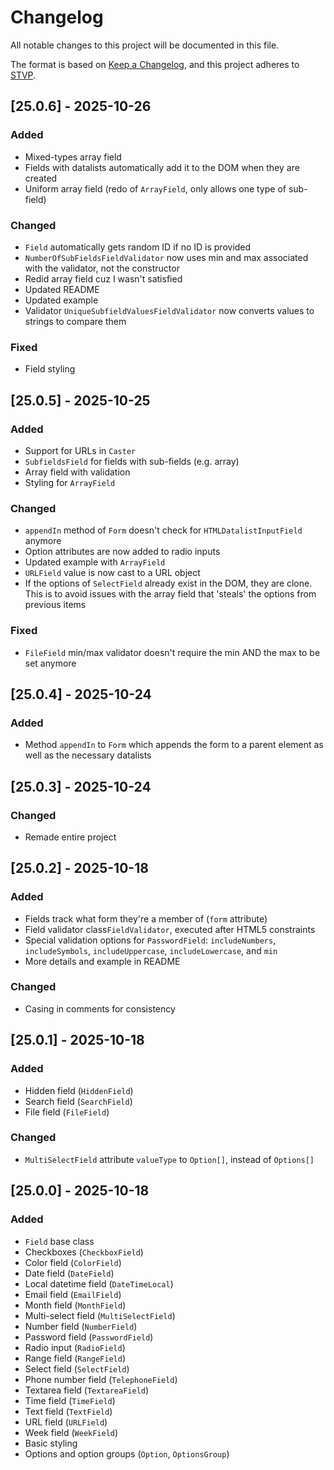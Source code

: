 # Changelog

All notable changes to this project will be documented in this file.

The format is based on [Keep a Changelog](https://keepachangelog.com/en/1.1.0/),
and this project adheres to [STVP](https://drive.mia.kiwi/index.php/s/PLGxSTNDxSTVP).

## [25.0.6] - 2025-10-26

### Added

- Mixed-types array field
- Fields with datalists automatically add it to the DOM when they are created
- Uniform array field (redo of `ArrayField`, only allows one type of sub-field)

### Changed

- `Field` automatically gets random ID if no ID is provided
- `NumberOfSubFieldsFieldValidator` now uses min and max associated with the validator, not the constructor
- Redid array field cuz I wasn't satisfied
- Updated README
- Updated example
- Validator `UniqueSubfieldValuesFieldValidator` now converts values to strings to compare them

### Fixed

- Field styling



## [25.0.5] - 2025-10-25

### Added

- Support for URLs in `Caster`
- `SubfieldsField` for fields with sub-fields (e.g. array)
- Array field with validation
- Styling for `ArrayField`

### Changed

- `appendIn` method of `Form` doesn't check for `HTMLDatalistInputField` anymore
- Option attributes are now added to radio inputs
- Updated example with `ArrayField`
- `URLField` value is now cast to a URL object
- If the options of `SelectField` already exist in the DOM, they are clone. This is to avoid issues with the array field that 'steals' the options from previous items

### Fixed

- `FileField` min/max validator doesn't require the min AND the max to be set anymore



## [25.0.4] - 2025-10-24

### Added

- Method `appendIn` to `Form` which appends the form to a parent element as well as the necessary datalists



## [25.0.3] - 2025-10-24

### Changed

- Remade entire project



## [25.0.2] - 2025-10-18

### Added

- Fields track what form they're a member of (`form` attribute)
- Field validator class`FieldValidator`, executed after HTML5 constraints
- Special validation options for `PasswordField`: `includeNumbers`, `includeSymbols`, `includeUppercase`, `includeLowercase`, and `min`
- More details and example in README

### Changed

- Casing in comments for consistency



## [25.0.1] - 2025-10-18

### Added

- Hidden field (`HiddenField`)
- Search field (`SearchField`)
- File field (`FileField`)

### Changed

- `MultiSelectField` attribute `valueType` to `Option[]`, instead of `Options[]`



## [25.0.0] - 2025-10-18

### Added

- `Field` base class
- Checkboxes (`CheckboxField`)
- Color field (`ColorField`)
- Date field (`DateField`)
- Local datetime field (`DateTimeLocal`)
- Email field (`EmailField`)
- Month field (`MonthField`)
- Multi-select field (`MultiSelectField`)
- Number field (`NumberField`)
- Password field (`PasswordField`)
- Radio input (`RadioField`)
- Range field (`RangeField`)
- Select field (`SelectField`)
- Phone number field (`TelephoneField`)
- Textarea field (`TextareaField`)
- Time field (`TimeField`)
- Text field (`TextField`)
- URL field (`URLField`)
- Week field (`WeekField`)
- Basic styling
- Options and option groups (`Option`, `OptionsGroup`)
